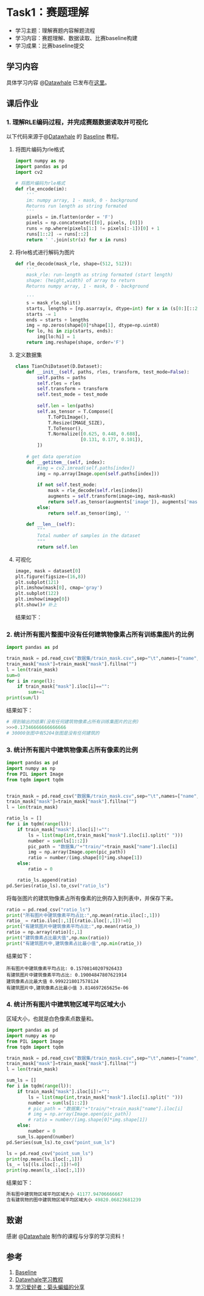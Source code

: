 # Task1：赛题理解

- 学习主题：理解赛题内容解题流程
- 学习内容：赛题理解、数据读取、比赛baseline构建
- 学习成果：比赛baseline提交

## 学习内容

具体学习内容 @[Datawhale](https://github.com/datawhalechina) 已发布在[这里](https://github.com/datawhalechina/team-learning-cv/blob/master/AerialImageSegmentation/Task1%EF%BC%9A%E8%B5%9B%E9%A2%98%E7%90%86%E8%A7%A3.md)。

## 课后作业

### 1. 理解RLE编码过程，并完成赛题数据读取并可视化

以下代码来源于@[Datawhale](https://github.com/datawhalechina) 的 [Baseline](https://github.com/datawhalechina/team-learning-cv/blob/master/AerialImageSegmentation/baseline.ipynb) 教程。

1. 将图片编码为rle格式

	```python
	import numpy as np
	import pandas as pd
	import cv2
	
	# 将图片编码为rle格式
	def rle_encode(im):
	    '''
	    im: numpy array, 1 - mask, 0 - background
	    Returns run length as string formated
	    '''
	    pixels = im.flatten(order = 'F')
	    pixels = np.concatenate([[0], pixels, [0]])
	    runs = np.where(pixels[1:] != pixels[:-1])[0] + 1
	    runs[1::2] -= runs[::2]
	    return ' '.join(str(x) for x in runs)
	```

2. 将rle格式进行解码为图片

	```python
	def rle_decode(mask_rle, shape=(512, 512)):
	    '''
	    mask_rle: run-length as string formated (start length)
	    shape: (height,width) of array to return 
	    Returns numpy array, 1 - mask, 0 - background
	
	    '''
	    s = mask_rle.split()
	    starts, lengths = [np.asarray(x, dtype=int) for x in (s[0:][::2], s[1:][::2])]
	    starts -= 1
	    ends = starts + lengths
	    img = np.zeros(shape[0]*shape[1], dtype=np.uint8)
	    for lo, hi in zip(starts, ends):
	        img[lo:hi] = 1
	    return img.reshape(shape, order='F')
	```

3. 定义数据集

	```python
	class TianChiDataset(D.Dataset):
	    def __init__(self, paths, rles, transform, test_mode=False):
	        self.paths = paths
	        self.rles = rles
	        self.transform = transform
	        self.test_mode = test_mode
	        
	        self.len = len(paths)
	        self.as_tensor = T.Compose([
	            T.ToPILImage(),
	            T.Resize(IMAGE_SIZE),
	            T.ToTensor(),
	            T.Normalize([0.625, 0.448, 0.688],
	                        [0.131, 0.177, 0.101]),
	        ])
	        
	    # get data operation
	    def __getitem__(self, index):
	        #img = cv2.imread(self.paths[index])
	        img = np.array(Image.open(self.paths[index]))
	        
	        if not self.test_mode:
	            mask = rle_decode(self.rles[index])
	            augments = self.transform(image=img, mask=mask)
	            return self.as_tensor(augments['image']), augments['mask'][None]#（3，256，256），（1，256，256）
	        else:
	            return self.as_tensor(img), ''        
	    
	    def __len__(self):
	        """
	        Total number of samples in the dataset
	        """
	        return self.len
	```

4. 可视化

	```python
	image, mask = dataset[0]
	plt.figure(figsize=(16,8))
	plt.subplot(121)
	plt.imshow(mask[0], cmap='gray')
	plt.subplot(122)
	plt.imshow(image[0])
	plt.show()# 补上
	```

	结果如下：

	

### 2. 统计所有图片整图中没有任何建筑物像素占所有训练集图片的比例

```python
import pandas as pd

train_mask = pd.read_csv("数据集/train_mask.csv",sep="\t",names=["name","mask"])
train_mask["mask"]=train_mask["mask"].fillna("")
l = len(train_mask)
sum=0
for i in range(l):
    if train_mask["mask"].iloc[i]=="":
        sum+=1
print(sum/l)
```

结果如下：

```python
# 得到输出的结果(没有任何建筑物像素占所有训练集图片的比例)
>>>0.17346666666666666
# 30000张图中有5204张图是没有任何建筑的
```

### 3. 统计所有图片中建筑物像素占所有像素的比例

```python
import pandas as pd
import numpy as np
from PIL import Image
from tqdm import tqdm


train_mask = pd.read_csv("数据集/train_mask.csv",sep="\t",names=["name","mask"])
train_mask["mask"]=train_mask["mask"].fillna("")
l = len(train_mask)

ratio_ls = []
for i in tqdm(range(l)):
    if train_mask["mask"].iloc[i]!="":
        ls = list(map(int,train_mask["mask"].iloc[i].split(" ")))
        number = sum(ls[1::2])
        pic_path = "数据集/"+"train/"+train_mask["name"].iloc[i]
        img = np.array(Image.open(pic_path))
        ratio = number/(img.shape[0]*img.shape[1])
    else:
        ratio = 0

    ratio_ls.append(ratio)
pd.Series(ratio_ls).to_csv("ratio_ls")
```

将每张图片的建筑物像素占所有像素的比例存入到列表中，并保存下来。

```python
ratio = pd.read_csv("ratio_ls")
print("所有图片中建筑像素平均占比:",np.mean(ratio.iloc[:,1]))
ratio_ = ratio.iloc[:,1][(ratio.iloc[:,1])!=0]
print("有建筑图片中建筑像素平均占比:",np.mean(ratio_))
ratio = np.array(ratio)[:,1]
print("建筑像素占比最大值",np.max(ratio))
print("有建筑图片中,建筑像素占比最小值",np.min(ratio_))
```

结果如下：

```
所有图片中建筑像素平均占比: 0.15708140207926433
有建筑图片中建筑像素平均占比: 0.19004847807621914
建筑像素占比最大值 0.9992218017578124
有建筑图片中,建筑像素占比最小值 3.814697265625e-06
```

### 4. 统计所有图片中建筑物区域平均区域大小

区域大小，也就是白色像素点数量和。

```python
import pandas as pd
import numpy as np
from PIL import Image
from tqdm import tqdm

train_mask = pd.read_csv("数据集/train_mask.csv",sep="\t",names=["name","mask"])
train_mask["mask"]=train_mask["mask"].fillna("")
l = len(train_mask)

sum_ls = []
for i in tqdm(range(l)):
    if train_mask["mask"].iloc[i]!="":
        ls = list(map(int,train_mask["mask"].iloc[i].split(" ")))
        number = sum(ls[1::2])
        # pic_path = "数据集/"+"train/"+train_mask["name"].iloc[i]
        # img = np.array(Image.open(pic_path))
        # ratio = number/(img.shape[0]*img.shape[1])
    else:
        number = 0
    sum_ls.append(number)
pd.Series(sum_ls).to_csv("point_sum_ls")
```

```python
ls = pd.read_csv("point_sum_ls")
print(np.mean(ls.iloc[:,1]))
ls_ = ls[(ls.iloc[:,1])!=0]
print(np.mean(ls_.iloc[:,1]))
```

结果如下：

```python
所有图中建筑物区域平均区域大小 41177.94706666667
含有建筑物的图中建筑物区域平均区域大小 49820.06823681239
```

## 致谢

感谢 @[Datawhale](https://github.com/datawhalechina) 制作的课程与分享的学习资料！

## 参考

1. [Baseline](https://github.com/datawhalechina/team-learning-cv/blob/master/AerialImageSegmentation/baseline.ipynb)
2. [Datawhale学习教程](https://github.com/datawhalechina/team-learning-cv/blob/master/AerialImageSegmentation/baseline.ipynb)
3. [学习爱好者：菊头蝙蝠的分享](https://blog.csdn.net/qq_21539375/article/details/113825571)
